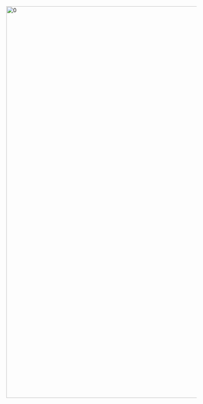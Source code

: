 <img width="1920" height="1038" alt="0" src="https://github.com/user-attachments/assets/968ff739-e300-468e-96d9-8f20a4d81f2f" />

